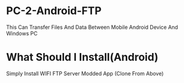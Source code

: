 # PC-2-Android-FTP
This Can Transfer Files And Data Between Mobile Android Device And Windows PC

# What Should I Install(Android)
Simply Install WIFI FTP Server Modded App (Clone From Above)
